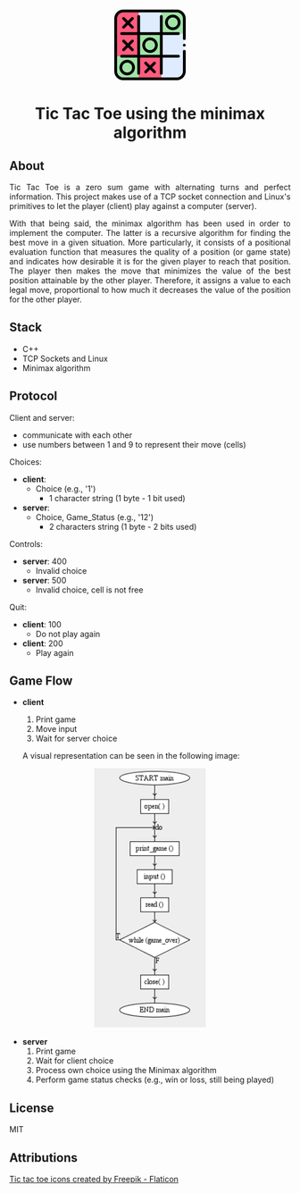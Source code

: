 <div align="center">

  <img src="/images/logo.png" alt="logo" width="128"/>

</div>

<h1 align="center">Tic Tac Toe using the minimax algorithm</h1>

<div align="justify">

## About

Tic Tac Toe is a zero sum game with alternating turns and perfect information. This project makes use of a TCP socket connection and Linux's primitives to let the player (client) play against a computer (server).

With that being said, the minimax algorithm has been used in order to implement the computer. The latter is a recursive algorithm for finding the best move in a given situation. More particularly, it consists of a positional evaluation function that measures the quality of a position (or game state) and indicates how desirable it is for the given player to reach that position. The player then makes the move that minimizes the value of the best position attainable by the other player. Therefore, it assigns a value to each legal move, proportional to how much it decreases the value of the position for the other player.

## Stack

- C++
- TCP Sockets and Linux
- Minimax algorithm

## Protocol

Client and server:

- communicate with each other
- use numbers between 1 and 9 to represent their move (cells)

Choices:

- **client**:
  - Choice (e.g., '1')
    - 1 character string (1 byte - 1 bit used)
- **server**:
  - Choice, Game_Status (e.g., '12')
    - 2 characters string (1 byte - 2 bits used)

Controls:

- **server**: 400
  - Invalid choice
- **server**: 500
  - Invalid choice, cell is not free

Quit:

- **client**: 100
  - Do not play again
- **client**: 200
  - Play again

## Game Flow

- **client**

  1. Print game
  2. Move input
  3. Wait for server choice

  A visual representation can be seen in the following image:

<div align="center">

<img src="/images/game_flow.png" alt="Game flow" width="200"/>

</div>

- **server**
  1. Print game
  2. Wait for client choice
  3. Process own choice using the Minimax algorithm
  4. Perform game status checks (e.g., win or loss, still being played)

## License

MIT

## Attributions

<a href="https://www.flaticon.com/free-icons/tic-tac-toe" title="tic tac toe icons">Tic tac toe icons created by Freepik - Flaticon</a>

</div>
